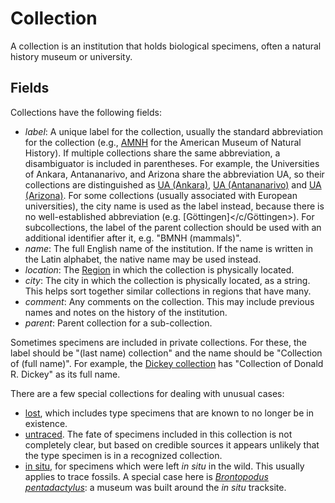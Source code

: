 # Collection

A collection is an institution that holds biological specimens, often a natural history
museum or university.

## Fields

Collections have the following fields:

- _label_: A unique label for the collection, usually the standard abbreviation for the
  collection (e.g., [AMNH](/c/AMNH) for the American Museum of Natural History). If
  multiple collections share the same abbreviation, a disambiguator is included in
  parentheses. For example, the Universities of Ankara, Antananarivo, and Arizona share
  the abbreviation UA, so their collections are distinguished as
  [UA (Ankara)](</c/UA_(Ankara)>), [UA (Antananarivo)](</c/UA_(Antananarivo)>) and
  [UA (Arizona)](</c/UA_(Arizona)>). For some collections (usually associated with
  European universities), the city name is used as the label instead, because there is
  no well-established abbreviation (e.g. [Göttingen]</c/Göttingen>). For subcollections,
  the label of the parent collection should be used with an additional identifier after
  it, e.g. "BMNH (mammals)".
- _name_: The full English name of the institution. If the name is written in the Latin
  alphabet, the native name may be used instead.
- _location_: The [Region](region) in which the collection is physically located.
- _city_: The city in which the collection is physically located, as a string. This
  helps sort together similar collections in regions that have many.
- _comment_: Any comments on the collection. This may include previous names and notes
  on the history of the institution.
- _parent_: Parent collection for a sub-collection.

Sometimes specimens are included in private collections. For these, the label should be
"(last name) collection" and the name should be "Collection of (full name)". For
example, the [Dickey collection](/c/Dickey_collection) has "Collection of Donald R.
Dickey" as its full name.

There are a few special collections for dealing with unusual cases:

- [lost](/c/lost), which includes type specimens that are known to no longer be in
  existence.
- [untraced](/c/untraced). The fate of specimens included in this collection is not
  completely clear, but based on credible sources it appears unlikely that the type
  specimen is in a recognized collection.
- [in situ](/c/in_situ), for specimens which were left _in situ_ in the wild. This
  usually applies to trace fossils. A special case here is
  [_Brontopodus pentadactylus_](/n/83199): a museum was built around the _in situ_
  tracksite.
